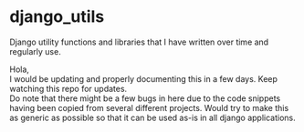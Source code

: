 # django_utils
Django utility functions and libraries that I have written over time and regularly use.


Hola,  
I would be updating and properly documenting this in a few days. Keep watching this repo for updates.  
Do note that there might be a few bugs in here due to the code snippets having been copied from several different projects. Would try to make this as generic as possible so that it can be used as-is in all django applications.
